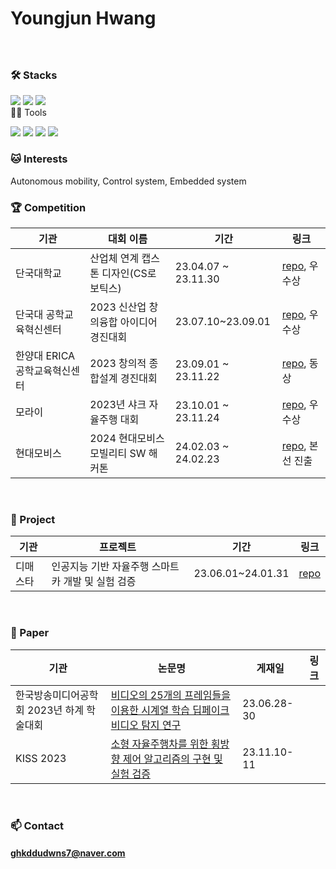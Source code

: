 # Youngjun Hwang

### 
<br/>

### 🛠️ Stacks

<img src="https://img.shields.io/badge/Python-3766AB?style=flat-square&logo=Python&logoColor=white"/> <img src="https://img.shields.io/badge/pytorch-EE4C2C?style=flat-square&logo=pytorch&logoColor=white"/>  <img src="https://img.shields.io/badge/ros-22314E?style=flat-square&logo=ROS&logoColor=white"/>
<br/>
 💪🏼 Tools 

<img src="https://img.shields.io/badge/Visual Studio Code-007ACC?style=flat-square&logo=Visual Studio Code&logoColor=white"/> <img src="https://img.shields.io/badge/GitHub-181717?style=flat-square&logo=GitHub&logoColor=white"/> <img src="https://img.shields.io/badge/Vim-019733?style=flat-square&logo=Vim&logoColor=white"/> <img src="https://img.shields.io/badge/Anaconda-44A833?style=flat-square&logo=Anaconda&logoColor=white"/>
<br/>
### 🐱 Interests

Autonomous mobility, Control system, Embedded system
<br/>
### 🏆 Competition
|기관|대회 이름|기간|링크|
|---|------|---|---|
|단국대학교|산업체 연계 캡스톤 디자인(CS로보틱스)|23.04.07 ~ 23.11.30|[repo](https://github.com/gigohe2/2023_Echo-project_Where-are-you-go), 우수상|
|단국대 공학교육혁신센터|2023 신산업 창의융합 아이디어 경진대회|23.07.10~23.09.01|[repo](https://github.com/gigohe2/Face-tracking-kiosk), 우수상|
|한양대 ERICA 공학교육혁신센터|2023 창의적 종합설계 경진대회|23.09.01 ~ 23.11.22|[repo](https://github.com/gigohe2/Face-tracking-kiosk), 동상|
|모라이|2023년 샤크 자율주행 대회|23.10.01 ~ 23.11.24|[repo](https://github.com/gigohe2/2023_Autonomous-vehicle-competition), 우수상|
|현대모비스|2024 현대모비스 모빌리티 SW 해커톤|24.02.03 ~ 24.02.23|[repo](https://github.com/gigohe2/2024_mobility_sw_hackathon), 본선 진출|

<br/>

### 📘 Project

|기관|프로젝트|기간|링크|
|---|------|---|---|
|디매스타|인공지능 기반 자율주행 스마트카 개발 및 실험 검증|23.06.01~24.01.31|[repo](https://github.com/gigohe2/2023_Mini_autonomous_car)|

<br/>

### 📃 Paper
|기관|논문명|게재일|링크|
|---|------|---|--|
|한국방송미디어공학회 2023년 하계 학술대회|[비디오의 25개의 프레임들을 이용한 시계열 학습 딥페이크 비디오 탐지 연구](https://github.com/gigohe2/gigohe2/blob/main/%ED%95%9C%EA%B5%AD%EB%B0%A9%EC%86%A1%EB%AF%B8%EB%94%94%EC%96%B4%EA%B3%B5%ED%95%99%ED%9A%8C_%ED%99%A9%EC%98%81%EC%A4%80.pdf)|23.06.28-30|
|KISS 2023|[소형 자율주행차를 위한 횡방향 제어 알고리즘의 구현 및 실험 검증](https://github.com/gigohe2/gigohe2/blob/main/%ED%99%A9%EC%98%81%EC%A4%80_%ED%95%9C%EA%B5%AD%EC%A7%80%EB%8A%A5%EC%8B%9C%EC%8A%A4%ED%85%9C%ED%95%99%ED%9A%8C_2023%EC%B6%94%EA%B3%84%ED%95%99%EC%88%A0%EB%8C%80%ED%9A%8C.pdf)|23.11.10-11|
<br/>



### 📫 Contact
#### ghkddudwns7@naver.com


<br/><br/>

